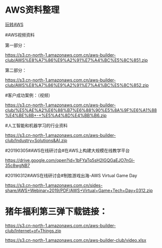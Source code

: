 
# AWS资料整理



[玩转AWS](https://www.cnblogs.com/syaving/p/8649729.html/)



#AWS视频资料

第一部分：

https://s3.cn-north-1.amazonaws.com.cn/aws-builder-club/AWS%E8%A7%86%E9%A2%91%E7%A4%BC%E5%8C%851.zip

第二部分：

https://s3.cn-north-1.amazonaws.com.cn/aws-builder-club/AWS%E8%A7%86%E9%A2%91%E7%A4%BC%E5%8C%852.zip

#客户成功案例：（视频）

https://s3.cn-north-1.amazonaws.com.cn/aws-builder-club/%E5%AE%A2%E6%88%B7%E6%88%90%E5%8A%9F%E6%A1%88%E4%BE%8B+-+%E5%A4%8D%E4%BB%B6.zip

#人工智能和机器学习的行业资料

https://s3.cn-north-1.amazonaws.com.cn/aws-builder-club/Industry+Solutions&AI.zip

#20190305#AWS在线研讨会#在AWS上构建大规模在线教学平台

https://drive.google.com/open?id=1bFYaTq5sH2IGQGaEJO7nGi-35c8wgNB7


#20190312#AWS在线研讨会#制胜游戏出海-AWS Virtual Game Day

https://s3.cn-north-1.amazonaws.com.cn/sides-share/AWS+Webinar+2019/PDF/AWS+Virtual+Game+Tech+Day+0312.zip

# 猪年福利第三弹下载链接：

https://s3.cn-north-1.amazonaws.com.cn/aws-builder-club/Internet+of+Things.zip

https://s3.cn-north-1.amazonaws.com.cn/aws-builder-club/video.xlsx



